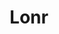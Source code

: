 ---
title: Lonr
artist: Aud Syn
type: EP
credit: mixed
socials:
  - name: spotify
    link: https://open.spotify.com/album/0jE5ruO9NZU81Ab1zJxv0z?si=9cjkBUfMSh2sDOsp8T-N2g&dl_branch=1
---